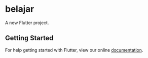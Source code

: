 # belajar

A new Flutter project.

## Getting Started

For help getting started with Flutter, view our online
[documentation](https://flutter.io/).
